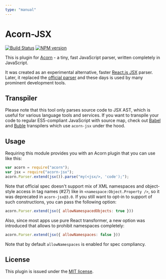 ```yaml
---
type: "manual"
---
```


# Acorn-JSX

[![Build Status](https://travis-ci.org/acornjs/acorn-jsx.svg?branch=master)](https://travis-ci.org/acornjs/acorn-jsx)
[![NPM version](https://img.shields.io/npm/v/acorn-jsx.svg)](https://www.npmjs.org/package/acorn-jsx)

This is plugin for [Acorn](http://marijnhaverbeke.nl/acorn/) - a tiny, fast JavaScript parser, written completely in JavaScript.

It was created as an experimental alternative, faster [React.js JSX](http://facebook.github.io/react/docs/jsx-in-depth.html) parser. Later, it replaced the [official parser](https://github.com/facebookarchive/esprima) and these days is used by many prominent development tools.

## Transpiler

Please note that this tool only parses source code to JSX AST, which is useful for various language tools and services. If you want to transpile your code to regular ES5-compliant JavaScript with source map, check out [Babel](https://babeljs.io/) and [Buble](https://buble.surge.sh/) transpilers which use `acorn-jsx` under the hood.

## Usage

Requiring this module provides you with an Acorn plugin that you can use like this:

```javascript
var acorn = require("acorn");
var jsx = require("acorn-jsx");
acorn.Parser.extend(jsx()).parse("my(<jsx/>, 'code');");
```

Note that official spec doesn't support mix of XML namespaces and object-style access in tag names (#27) like in `<namespace:Object.Property />`, so it was deprecated in `acorn-jsx@3.0`. If you still want to opt-in to support of such constructions, you can pass the following option:

```javascript
acorn.Parser.extend(jsx({ allowNamespacedObjects: true }))
```

Also, since most apps use pure React transformer, a new option was introduced that allows to prohibit namespaces completely:

```javascript
acorn.Parser.extend(jsx({ allowNamespaces: false }))
```

Note that by default `allowNamespaces` is enabled for spec compliancy.

## License

This plugin is issued under the [MIT license](./LICENSE).
